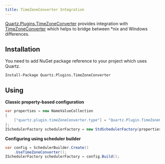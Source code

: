 ```yaml
---
title: TimeZoneConverter Integration
---
```


[Quartz.Plugins.TimeZoneConverter](https://www.nuget.org/packages/Quartz.Plugins.TimeZoneConverter)
provides integration with [TimeZoneConverter](https://github.com/mj1856/TimeZoneConverter) which helps to bridge between
*nix and Windows differences.

## Installation

You need to add NuGet package reference to your project which uses Quartz.

```
Install-Package Quartz.Plugins.TimeZoneConverter
```

## Using

**Classic property-based configuration**
```csharp
var properties = new NameValueCollection
{
	["quartz.plugin.timeZoneConverter.type"] = "Quartz.Plugin.TimeZoneConverter.TimeZoneConverterPlugin, Quartz.Plugins.TimeZoneConverter"
};
ISchedulerFactory schedulerFactory = new StdSchedulerFactory(properties);
```

**Configuring using scheduler builder**
```csharp
var config = SchedulerBuilder.Create()
    .UseTimeZoneConverter();
ISchedulerFactory schedulerFactory = config.Build();
``` 
